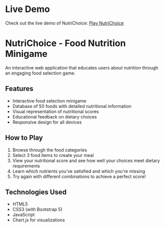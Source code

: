 # Live Demo

Check out the live demo of NutriChoice: [Play NutriChoice](https://grinsteindavid.github.io/nutrition-minigame/)

# NutriChoice - Food Nutrition Minigame

An interactive web application that educates users about nutrition through an engaging food selection game.

## Features

- Interactive food selection minigame
- Database of 50 foods with detailed nutritional information
- Visual representation of nutritional scores
- Educational feedback on dietary choices
- Responsive design for all devices

## How to Play

1. Browse through the food categories
2. Select 3 food items to create your meal
3. View your nutritional score and see how well your choices meet dietary requirements
4. Learn which nutrients you've satisfied and which you're missing
5. Try again with different combinations to achieve a perfect score!

## Technologies Used

- HTML5
- CSS3 (with Bootstrap 5)
- JavaScript
- Chart.js for visualizations


